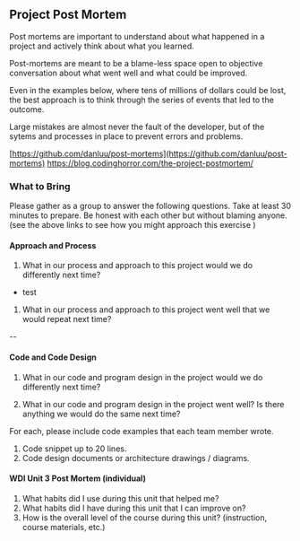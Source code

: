 ## Project Post Mortem
Post mortems are important to understand about what happened in a project and actively think about what you learned.

Post-mortems are meant to be a blame-less space open to objective conversation about what went well and what could be improved.

Even in the examples below, where tens of millions of dollars could be lost, the best approach is to think through the series of events that led to the outcome.

Large mistakes are almost never the fault of the developer, but of the sytems and processes in place to prevent errors and problems.

[https://github.com/danluu/post-mortems](https://github.com/danluu/post-mortems)
https://blog.codinghorror.com/the-project-postmortem/



### What to Bring
Please gather as a group to answer the following questions. Take at least 30 minutes to prepare. Be honest with each other but without blaming anyone. (see the above links to see how you might approach this exercise )

#### Approach and Process

1. What in our process and approach to this project would we do differently next time?

  * test

1. What in our process and approach to this project went well that we would repeat next time?


--

#### Code and Code Design

1. What in our code and program design in the project would we do differently next time?

1. What in our code and program design in the project went well? Is there anything we would do the same next time?

  For each, please include code examples that each team member wrote.
  1. Code snippet up to 20 lines.
  2. Code design documents or architecture drawings / diagrams.

#### WDI Unit 3 Post Mortem (individual)
1. What habits did I use during this unit that helped me?
2. What habits did I have during this unit that I can improve on?
3. How is the overall level of the course during this unit? (instruction, course materials, etc.)
